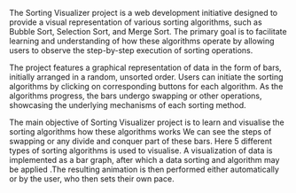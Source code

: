 The Sorting Visualizer project is a web development initiative designed to provide a visual representation of various sorting algorithms, such as Bubble Sort, Selection Sort, and Merge Sort. The primary goal is to facilitate learning and understanding of how these algorithms operate by allowing users to observe the step-by-step execution of sorting operations.

The project features a graphical representation of data in the form of bars, initially arranged in a random, unsorted order. Users can initiate the sorting algorithms by clicking on corresponding buttons for each algorithm. As the algorithms progress, the bars undergo swapping or other operations, showcasing the underlying mechanisms of each sorting method.

The main objective of Sorting Visualizer project is to learn and visualise the sorting algorithms how these algorithms works We can see the steps of swapping or any divide and conquer part of these bars. Here 5 different types of sorting algorithms is used to visualise.  A visualization of data is implemented as a bar graph, after which a data sorting and algorithm may be applied .The resulting animation is then performed either automatically or by the user, who then sets their own pace.
